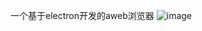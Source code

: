 一个基于electron开发的aweb浏览器
![image](https://github.com/user-attachments/assets/89beb7f2-e648-41c2-8dda-c3007719c716)
